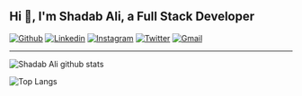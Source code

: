 ## Hi 👋, I'm Shadab Ali, a Full Stack Developer ##

[![Github](https://img.shields.io/badge/-Github-000?style=flat&logo=Github&logoColor=white)](https://github.com/sahdab-me)
[![Linkedin](https://img.shields.io/badge/-LinkedIn-blue?style=flat&logo=Linkedin&logoColor=white)](https://www.linkedin.com/in/shadabali604)
[![Instagram](https://img.shields.io/badge/-Instagram-c13584?style=flat&labelColor=c13584&logo=instagram&logoColor=white)](https://www.instagram.com/shadab07ali/)
[![Twitter](https://img.shields.io/badge/-Twitter-1ca0f1?style=flat-square&labelColor=1ca0f1&logo=twitter&logoColor=white&link=https://twitter.com/dev_shadab)](https://twitter.com/dev_shadab)
[![Gmail](https://img.shields.io/badge/-Gmail-c14438?style=flat&logo=Gmail&logoColor=white)](mailto:shadabali604@gmail.com)
&nbsp;

----------------------------------------------------------------------------------------------------------------------------

![Shadab Ali github stats](https://github-readme-stats.vercel.app/api?username=shadab-me&hide=["issues"]&show_icons=true)

![Top Langs](https://github-readme-stats.vercel.app/api/top-langs/?username=shadab-me&layout=compact&theme=darcula&langs_count=10)
